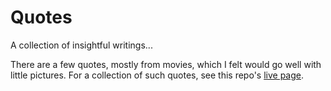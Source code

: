 # Quotes
A collection of insightful writings...

There are a few quotes, mostly from movies, which I felt would go well with little pictures.
For a collection of such quotes, see this repo's [live page](https://sai-nandan-desetti.github.io/Quotes/).
